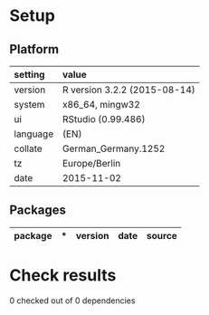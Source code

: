 # Setup

## Platform

|setting  |value                        |
|:--------|:----------------------------|
|version  |R version 3.2.2 (2015-08-14) |
|system   |x86_64, mingw32              |
|ui       |RStudio (0.99.486)           |
|language |(EN)                         |
|collate  |German_Germany.1252          |
|tz       |Europe/Berlin                |
|date     |2015-11-02                   |

## Packages

|package |*  |version |date |source |
|:-------|:--|:-------|:----|:------|

# Check results
0 checked out of 0 dependencies 



